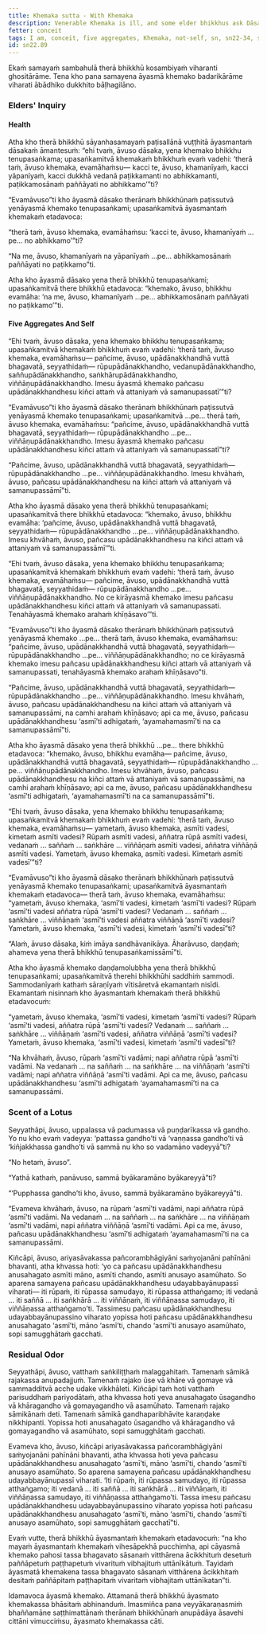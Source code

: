 ```yaml
---
title: Khemaka sutta - With Khemaka
description: Venerable Khemaka is ill, and some elder bhikkhus ask Dāsaka to convey their concern to him. A series of exchanges ensue, mediated by Dāsaka, until Khemaka, despite his illness, goes to see the elder bhikkhus himself. The elders inquire about his understanding of the Dhamma. Khemaka explains that while he does not identify any of the five aggregates (form, feeling, perception, formations, and consciousness) as self, he still experiences a subtle "I am" conceit associated with these aggregates. He likens this to the lingering scent on a cleaned cloth, which eventually fades away.
fetter: conceit
tags: I am, conceit, five aggregates, Khemaka, not-self, sn, sn22-34, sn22
id: sn22.89
---
```


Ekaṁ samayaṁ sambahulā therā bhikkhū kosambiyaṁ viharanti ghositārāme. Tena kho pana samayena āyasmā khemako badarikārāme viharati ābādhiko dukkhito bāḷhagilāno.

### Elders' Inquiry

#### Health

Atha kho therā bhikkhū sāyanhasamayaṁ paṭisallānā vuṭṭhitā āyasmantaṁ dāsakaṁ āmantesuṁ: “ehi tvaṁ, āvuso dāsaka, yena khemako bhikkhu tenupasaṅkama; upasaṅkamitvā khemakaṁ bhikkhuṁ evaṁ vadehi: ‘therā taṁ, āvuso khemaka, evamāhaṁsu— kacci te, āvuso, khamanīyaṁ, kacci yāpanīyaṁ, kacci dukkhā vedanā paṭikkamanti no abhikkamanti, paṭikkamosānaṁ paññāyati no abhikkamo’”ti?

“Evamāvuso”ti kho āyasmā dāsako therānaṁ bhikkhūnaṁ paṭissutvā yenāyasmā khemako tenupasaṅkami; upasaṅkamitvā āyasmantaṁ khemakaṁ etadavoca:

“therā taṁ, āvuso khemaka, evamāhaṁsu: ‘kacci te, āvuso, khamanīyaṁ …pe… no abhikkamo’”ti?

“Na me, āvuso, khamanīyaṁ na yāpanīyaṁ …pe… abhikkamosānaṁ paññāyati no paṭikkamo”ti.

Atha kho āyasmā dāsako yena therā bhikkhū tenupasaṅkami; upasaṅkamitvā there bhikkhū etadavoca: “khemako, āvuso, bhikkhu evamāha: ‘na me, āvuso, khamanīyaṁ …pe… abhikkamosānaṁ paññāyati no paṭikkamo’”ti.

#### Five Aggregates And Self

“Ehi tvaṁ, āvuso dāsaka, yena khemako bhikkhu tenupasaṅkama; upasaṅkamitvā khemakaṁ bhikkhuṁ evaṁ vadehi: ‘therā taṁ, āvuso khemaka, evamāhaṁsu— pañcime, āvuso, upādānakkhandhā vuttā bhagavatā, seyyathidaṁ— rūpupādānakkhandho, vedanupādānakkhandho, saññupādānakkhandho, saṅkhārupādānakkhandho, viññāṇupādānakkhandho. Imesu āyasmā khemako pañcasu upādānakkhandhesu kiñci attaṁ vā attaniyaṁ vā samanupassatī’”ti?

“Evamāvuso”ti kho āyasmā dāsako therānaṁ bhikkhūnaṁ paṭissutvā yenāyasmā khemako tenupasaṅkami; upasaṅkamitvā …pe… therā taṁ, āvuso khemaka, evamāhaṁsu: “pañcime, āvuso, upādānakkhandhā vuttā bhagavatā, seyyathidaṁ— rūpupādānakkhandho …pe… viññāṇupādānakkhandho. Imesu āyasmā khemako pañcasu upādānakkhandhesu kiñci attaṁ vā attaniyaṁ vā samanupassatī”ti?

“Pañcime, āvuso, upādānakkhandhā vuttā bhagavatā, seyyathidaṁ— rūpupādānakkhandho …pe… viññāṇupādānakkhandho. Imesu khvāhaṁ, āvuso, pañcasu upādānakkhandhesu na kiñci attaṁ vā attaniyaṁ vā samanupassāmī”ti.

Atha kho āyasmā dāsako yena therā bhikkhū tenupasaṅkami; upasaṅkamitvā there bhikkhū etadavoca: “khemako, āvuso, bhikkhu evamāha: ‘pañcime, āvuso, upādānakkhandhā vuttā bhagavatā, seyyathidaṁ— rūpupādānakkhandho …pe… viññāṇupādānakkhandho. Imesu khvāhaṁ, āvuso, pañcasu upādānakkhandhesu na kiñci attaṁ vā attaniyaṁ vā samanupassāmī’”ti.

“Ehi tvaṁ, āvuso dāsaka, yena khemako bhikkhu tenupasaṅkama; upasaṅkamitvā khemakaṁ bhikkhuṁ evaṁ vadehi: ‘therā taṁ, āvuso khemaka, evamāhaṁsu— pañcime, āvuso, upādānakkhandhā vuttā bhagavatā, seyyathidaṁ— rūpupādānakkhandho …pe… viññāṇupādānakkhandho. No ce kirāyasmā khemako imesu pañcasu upādānakkhandhesu kiñci attaṁ vā attaniyaṁ vā samanupassati. Tenahāyasmā khemako arahaṁ khīṇāsavo’”ti.

“Evamāvuso”ti kho āyasmā dāsako therānaṁ bhikkhūnaṁ paṭissutvā yenāyasmā khemako …pe… therā taṁ, āvuso khemaka, evamāhaṁsu: “pañcime, āvuso, upādānakkhandhā vuttā bhagavatā, seyyathidaṁ— rūpupādānakkhandho …pe… viññāṇupādānakkhandho; no ce kirāyasmā khemako imesu pañcasu upādānakkhandhesu kiñci attaṁ vā attaniyaṁ vā samanupassati, tenahāyasmā khemako arahaṁ khīṇāsavo”ti.

“Pañcime, āvuso, upādānakkhandhā vuttā bhagavatā, seyyathidaṁ— rūpupādānakkhandho …pe… viññāṇupādānakkhandho. Imesu khvāhaṁ, āvuso, pañcasu upādānakkhandhesu na kiñci attaṁ vā attaniyaṁ vā samanupassāmi, na camhi arahaṁ khīṇāsavo; api ca me, āvuso, pañcasu upādānakkhandhesu ‘asmī’ti adhigataṁ, ‘ayamahamasmī’ti na ca samanupassāmī”ti.

Atha kho āyasmā dāsako yena therā bhikkhū …pe… there bhikkhū etadavoca: “khemako, āvuso, bhikkhu evamāha— pañcime, āvuso, upādānakkhandhā vuttā bhagavatā, seyyathidaṁ— rūpupādānakkhandho …pe… viññāṇupādānakkhandho. Imesu khvāhaṁ, āvuso, pañcasu upādānakkhandhesu na kiñci attaṁ vā attaniyaṁ vā samanupassāmi, na camhi arahaṁ khīṇāsavo; api ca me, āvuso, pañcasu upādānakkhandhesu ‘asmī’ti adhigataṁ, ‘ayamahamasmī’ti na ca samanupassāmī”ti.

“Ehi tvaṁ, āvuso dāsaka, yena khemako bhikkhu tenupasaṅkama; upasaṅkamitvā khemakaṁ bhikkhuṁ evaṁ vadehi: ‘therā taṁ, āvuso khemaka, evamāhaṁsu— yametaṁ, āvuso khemaka, asmīti vadesi, kimetaṁ asmīti vadesi? Rūpaṁ asmīti vadesi, aññatra rūpā asmīti vadesi, vedanaṁ … saññaṁ … saṅkhāre … viññāṇaṁ asmīti vadesi, aññatra viññāṇā asmīti vadesi. Yametaṁ, āvuso khemaka, asmīti vadesi. Kimetaṁ asmīti vadesī’”ti?

“Evamāvuso”ti kho āyasmā dāsako therānaṁ bhikkhūnaṁ paṭissutvā yenāyasmā khemako tenupasaṅkami; upasaṅkamitvā āyasmantaṁ khemakaṁ etadavoca— therā taṁ, āvuso khemaka, evamāhaṁsu: “yametaṁ, āvuso khemaka, ‘asmī’ti vadesi, kimetaṁ ‘asmī’ti vadesi? Rūpaṁ ‘asmī’ti vadesi aññatra rūpā ‘asmī’ti vadesi? Vedanaṁ … saññaṁ … saṅkhāre … viññāṇaṁ ‘asmī’ti vadesi aññatra viññāṇā ‘asmī’ti vadesi? Yametaṁ, āvuso khemaka, ‘asmī’ti vadesi, kimetaṁ ‘asmī’ti vadesī”ti?

“Alaṁ, āvuso dāsaka, kiṁ imāya sandhāvanikāya. Āharāvuso, daṇḍaṁ; ahameva yena therā bhikkhū tenupasaṅkamissāmī”ti.

Atha kho āyasmā khemako daṇḍamolubbha yena therā bhikkhū tenupasaṅkami; upasaṅkamitvā therehi bhikkhūhi saddhiṁ sammodi. Sammodanīyaṁ kathaṁ sāraṇīyaṁ vītisāretvā ekamantaṁ nisīdi. Ekamantaṁ nisinnaṁ kho āyasmantaṁ khemakaṁ therā bhikkhū etadavocuṁ:

“yametaṁ, āvuso khemaka, ‘asmī’ti vadesi, kimetaṁ ‘asmī’ti vadesi? Rūpaṁ ‘asmī’ti vadesi, aññatra rūpā ‘asmī’ti vadesi? Vedanaṁ … saññaṁ … saṅkhāre … viññāṇaṁ ‘asmī’ti vadesi, aññatra viññāṇā ‘asmī’ti vadesi? Yametaṁ, āvuso khemaka, ‘asmī’ti vadesi, kimetaṁ ‘asmī’ti vadesī”ti?

“Na khvāhaṁ, āvuso, rūpaṁ ‘asmī’ti vadāmi; napi aññatra rūpā ‘asmī’ti vadāmi. Na vedanaṁ … na saññaṁ … na saṅkhāre … na viññāṇaṁ ‘asmī’ti vadāmi; napi aññatra viññāṇā ‘asmī’ti vadāmi. Api ca me, āvuso, pañcasu upādānakkhandhesu ‘asmī’ti adhigataṁ ‘ayamahamasmī’ti na ca samanupassāmi.

### Scent of a Lotus

Seyyathāpi, āvuso, uppalassa vā padumassa vā puṇḍarīkassa vā gandho. Yo nu kho evaṁ vadeyya: ‘pattassa gandho’ti vā ‘vaṇṇassa gandho’ti vā ‘kiñjakkhassa gandho’ti vā sammā nu kho so vadamāno vadeyyā”ti?

“No hetaṁ, āvuso”.

“Yathā kathaṁ, panāvuso, sammā byākaramāno byākareyyā”ti?

“‘Pupphassa gandho’ti kho, āvuso, sammā byākaramāno byākareyyā”ti.

“Evameva khvāhaṁ, āvuso, na rūpaṁ ‘asmī’ti vadāmi, napi aññatra rūpā ‘asmī’ti vadāmi. Na vedanaṁ … na saññaṁ … na saṅkhāre … na viññāṇaṁ ‘asmī’ti vadāmi, napi aññatra viññāṇā ‘asmī’ti vadāmi. Api ca me, āvuso, pañcasu upādānakkhandhesu ‘asmī’ti adhigataṁ ‘ayamahamasmī’ti na ca samanupassāmi.

Kiñcāpi, āvuso, ariyasāvakassa pañcorambhāgiyāni saṁyojanāni pahīnāni bhavanti, atha khvassa hoti: ‘yo ca pañcasu upādānakkhandhesu anusahagato asmīti māno, asmīti chando, asmīti anusayo asamūhato. So aparena samayena pañcasu upādānakkhandhesu udayabbayānupassī viharati— iti rūpaṁ, iti rūpassa samudayo, iti rūpassa atthaṅgamo; iti vedanā … iti saññā … iti saṅkhārā … iti viññāṇaṁ, iti viññāṇassa samudayo, iti viññāṇassa atthaṅgamo’ti. Tassimesu pañcasu upādānakkhandhesu udayabbayānupassino viharato yopissa hoti pañcasu upādānakkhandhesu anusahagato ‘asmī’ti, māno ‘asmī’ti, chando ‘asmī’ti anusayo asamūhato, sopi samugghātaṁ gacchati.

### Residual Odor

Seyyathāpi, āvuso, vatthaṁ saṅkiliṭṭhaṁ malaggahitaṁ. Tamenaṁ sāmikā rajakassa anupadajjuṁ. Tamenaṁ rajako ūse vā khāre vā gomaye vā sammadditvā acche udake vikkhāleti. Kiñcāpi taṁ hoti vatthaṁ parisuddhaṁ pariyodātaṁ, atha khvassa hoti yeva anusahagato ūsagandho vā khāragandho vā gomayagandho vā asamūhato. Tamenaṁ rajako sāmikānaṁ deti. Tamenaṁ sāmikā gandhaparibhāvite karaṇḍake nikkhipanti. Yopissa hoti anusahagato ūsagandho vā khāragandho vā gomayagandho vā asamūhato, sopi samugghātaṁ gacchati.

Evameva kho, āvuso, kiñcāpi ariyasāvakassa pañcorambhāgiyāni saṁyojanāni pahīnāni bhavanti, atha khvassa hoti yeva pañcasu upādānakkhandhesu anusahagato ‘asmī’ti, māno ‘asmī’ti, chando ‘asmī’ti anusayo asamūhato. So aparena samayena pañcasu upādānakkhandhesu udayabbayānupassī viharati. ‘Iti rūpaṁ, iti rūpassa samudayo, iti rūpassa atthaṅgamo; iti vedanā … iti saññā … iti saṅkhārā … iti viññāṇaṁ, iti viññāṇassa samudayo, iti viññāṇassa atthaṅgamo’ti. Tassa imesu pañcasu upādānakkhandhesu udayabbayānupassino viharato yopissa hoti pañcasu upādānakkhandhesu anusahagato ‘asmī’ti, māno ‘asmī’ti, chando ‘asmī’ti anusayo asamūhato, sopi samugghātaṁ gacchatī”ti.

Evaṁ vutte, therā bhikkhū āyasmantaṁ khemakaṁ etadavocuṁ: “na kho mayaṁ āyasmantaṁ khemakaṁ vihesāpekhā pucchimha, api cāyasmā khemako pahosi tassa bhagavato sāsanaṁ vitthārena ācikkhituṁ desetuṁ paññāpetuṁ paṭṭhapetuṁ vivarituṁ vibhajituṁ uttānīkātuṁ. Tayidaṁ āyasmatā khemakena tassa bhagavato sāsanaṁ vitthārena ācikkhitaṁ desitaṁ paññāpitaṁ paṭṭhapitaṁ vivaritaṁ vibhajitaṁ uttānīkatan”ti.

Idamavoca āyasmā khemako. Attamanā therā bhikkhū āyasmato khemakassa bhāsitaṁ abhinanduṁ. Imasmiñca pana veyyākaraṇasmiṁ bhaññamāne saṭṭhimattānaṁ therānaṁ bhikkhūnaṁ anupādāya āsavehi cittāni vimucciṁsu, āyasmato khemakassa cāti.
